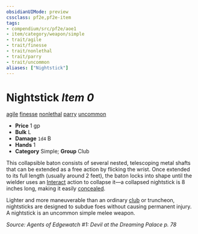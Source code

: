 ```yaml
---
obsidianUIMode: preview
cssclass: pf2e,pf2e-item
tags:
- compendium/src/pf2e/aoe1
- item/category/weapon/simple
- trait/agile
- trait/finesse
- trait/nonlethal
- trait/parry
- trait/uncommon
aliases: ["Nightstick"]
---
```

# Nightstick *Item 0*  
[agile](../../../Rules/traits/agile.md)  [finesse](../../../Rules/traits/finesse.md)  [nonlethal](../../../Rules/traits/nonlethal.md)  [parry](../../../Rules/traits/parry.md)  [uncommon](../../../Rules/traits/uncommon.md)  

- **Price** 1 gp
- **Bulk** L
- **Damage** `1d4` B
- **Hands** 1
- **Category** Simple; **Group** Club 

This collapsible baton consists of several nested, telescoping metal shafts that can be extended as a free action by flicking the wrist. Once extended to its full length (usually around 2 feet), the baton locks into shape until the wielder uses an [Interact](../../../Rules/actions/interact.md) action to collapse it—a collapsed nightstick is 8 inches long, making it easily [concealed](../../../Rules/actions/conceal-an-object.md).

Lighter and more maneuverable than an ordinary [club](club.md) or truncheon, nightsticks are designed to subdue foes without causing permanent injury. A nightstick is an uncommon simple melee weapon.

*Source: Agents of Edgewatch #1: Devil at the Dreaming Palace p. 78*